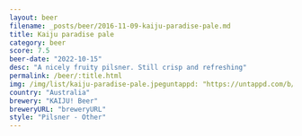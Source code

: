```yaml
---
layout: beer
filename: _posts/beer/2016-11-09-kaiju-paradise-pale.md
title: Kaiju paradise pale
category: beer
score: 7.5
beer-date: "2022-10-15"
desc: "A nicely fruity pilsner. Still crisp and refreshing"
permalink: /beer/:title.html
img: /img/list/kaiju-paradise-pale.jpeguntappd: "https://untappd.com/b/kaiju-beer-paradise-pils/2864305"
country: "Australia"
brewery: "KAIJU! Beer"
breweryURL: "breweryURL"
style: "Pilsner - Other"
---
```

